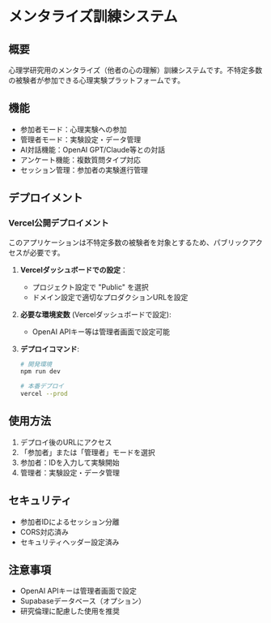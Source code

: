 # メンタライズ訓練システム

## 概要
心理学研究用のメンタライズ（他者の心の理解）訓練システムです。不特定多数の被験者が参加できる心理実験プラットフォームです。

## 機能
- 参加者モード：心理実験への参加
- 管理者モード：実験設定・データ管理
- AI対話機能：OpenAI GPT/Claude等との対話
- アンケート機能：複数質問タイプ対応
- セッション管理：参加者の実験進行管理

## デプロイメント

### Vercel公開デプロイメント
このアプリケーションは不特定多数の被験者を対象とするため、パブリックアクセスが必要です。

1. **Vercelダッシュボードでの設定**：
   - プロジェクト設定で "Public" を選択
   - ドメイン設定で適切なプロダクションURLを設定

2. **必要な環境変数** (Vercelダッシュボードで設定):
   - OpenAI APIキー等は管理者画面で設定可能

3. **デプロイコマンド**:
   ```bash
   # 開発環境
   npm run dev
   
   # 本番デプロイ
   vercel --prod
   ```

## 使用方法
1. デプロイ後のURLにアクセス
2. 「参加者」または「管理者」モードを選択
3. 参加者：IDを入力して実験開始
4. 管理者：実験設定・データ管理

## セキュリティ
- 参加者IDによるセッション分離
- CORS対応済み
- セキュリティヘッダー設定済み

## 注意事項
- OpenAI APIキーは管理者画面で設定
- Supabaseデータベース（オプション）
- 研究倫理に配慮した使用を推奨